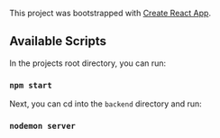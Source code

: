 This project was bootstrapped with [Create React App](https://github.com/facebook/create-react-app).

## Available Scripts

In the projects root directory, you can run:

### `npm start`

Next, you can cd into the `backend` directory and run:

### `nodemon server`
